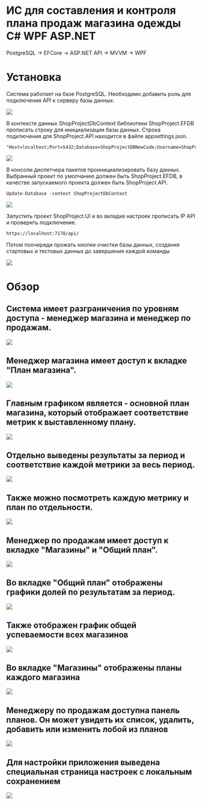 # ИС для составления и контроля плана продаж магазина одежды C# WPF ASP.NET
PostgreSQL -> EFCore -> ASP.NET API -> MVVM -> WPF

# Установка
Система работает на базе PostgreSQL. Необходимо добавить роль для подключения API к серверу базы данных.

![](https://github.com/LuisanArgoose/ShopProject/blob/master/Screenshots/PGRole.png)

В контексте данных ShopProjectDbContext библиотеки ShopProject.EFDB прописать строку для инициализации базы данных. Строка подключения для ShopProject.API находится в файле appsettings.json.
```
"Host=localhost;Port=5432;Database=ShopProjectDBNewCode;Username=ShopProject.API;Password=Underware"
```
![](https://github.com/LuisanArgoose/ShopProject/blob/master/Screenshots/SetInitConnectionString.png)

В консоли диспетчера пакетов проинициализировать базу данных. Выбранный проект по умолчанию должен быть ShopProject.EFDB, в качестве запускаемого проекта должен быть ShopProject.API.
```
Update-Database -context ShopProjectDbContext
```
![](https://github.com/LuisanArgoose/ShopProject/blob/master/Screenshots/UpdateCommand.png)

Запустить проект ShopProject.UI и во вкладке настроек прописать IP API и проверить подключение.
```
https://localhost:7178/api/
```
Потом поочереди прожать кнопки очистки базы данных, создания стартовых и тестовых данных до завершения каждой команды

![](https://github.com/LuisanArgoose/ShopProject/blob/master/Screenshots/InitClient.png)

# Обзор
## Система имеет разграничения по уровням доступа - менеджер магазина и менеджер по продажам.
![](https://github.com/LuisanArgoose/ShopProject/blob/master/Screenshots/SingIn.png)

## Менеджер магазина имеет доступ к вкладке "План магазина".
![](https://github.com/LuisanArgoose/ShopProject/blob/master/Screenshots/ManagerProfile.png)

## Главным графиком является - основной план магазина, который отображает соответствие метрик к выставленному плану.
![](https://github.com/LuisanArgoose/ShopProject/blob/master/Screenshots/ManagerMainPlan1.png)

## Отдельно выведены результаты за период и соответствие каждой метрики за весь период.
![](https://github.com/LuisanArgoose/ShopProject/blob/master/Screenshots/ManagerMainPlan2.png)

## Также можно посмотреть каждую метрику и план по отдельности.
![](https://github.com/LuisanArgoose/ShopProject/blob/master/Screenshots/ManagerMainPlan3.png)

## Менеджер по продажам имеет доступ к вкладке "Магазины" и "Общий план".
![](https://github.com/LuisanArgoose/ShopProject/blob/master/Screenshots/SalesManagerProfile.png)

## Во вкладке "Общий план" отображены графики долей по результатам за период.
![](https://github.com/LuisanArgoose/ShopProject/blob/master/Screenshots/SalesManagerShopsPlan1.png)

## Также отображен график общей успеваемости всех магазинов
![](https://github.com/LuisanArgoose/ShopProject/blob/master/Screenshots/SalesManagerShopsPlan2.png)

## Во вкладке "Магазины" отображены планы каждого магазина
![](https://github.com/LuisanArgoose/ShopProject/blob/master/Screenshots/SalesManagerShopMainPlan1.png)

## Менеджеру по продажам доступна панель планов. Он может увидеть их список, удалить, добавить или изменить лобой из планов
![](https://github.com/LuisanArgoose/ShopProject/blob/master/Screenshots/SalesManagerShopMainPlan2.png)

## Для настройки приложения выведена специальная страница настроек с локальным сохранением
![](https://github.com/LuisanArgoose/ShopProject/blob/master/Screenshots/Settings.png)
